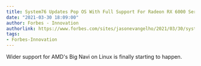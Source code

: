 ```yaml
---
title: System76 Updates Pop OS With Full Support For Radeon RX 6000 Series
date: "2021-03-30 18:09:00"
author: Forbes - Innovation
authorlink: https://www.forbes.com/sites/jasonevangelho/2021/03/30/system76-updates-pop-os-with-full-support-for-radeon-rx-6000-series/
tags:
- Forbes-Innovation
---
```

Wider support for AMD's Big Navi on Linux is finally starting to happen.